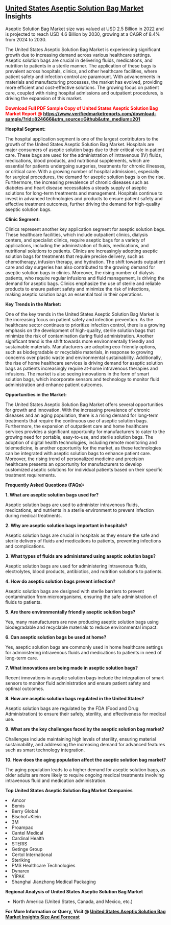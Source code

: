 <h2><a href="https://www.verifiedmarketreports.com/download-sample/?rid=824666&amp;utm_source=Github&amp;utm_medium=201" target="_blank">United States Aseptic Solution Bag Market</a> Insights</h2><p>Aseptic Solution Bag Market size was valued at USD 2.5 Billion in 2022 and is projected to reach USD 4.6 Billion by 2030, growing at a CAGR of 8.4% from 2024 to 2030.</p><p><p>The United States Aseptic Solution Bag Market is experiencing significant growth due to increasing demand across various healthcare settings. Aseptic solution bags are crucial in delivering fluids, medications, and nutrition to patients in a sterile manner. The application of these bags is prevalent across hospitals, clinics, and other healthcare facilities, where patient safety and infection control are paramount. With advancements in materials and manufacturing processes, the market has evolved, providing more efficient and cost-effective solutions. The growing focus on patient care, coupled with rising hospital admissions and outpatient procedures, is driving the expansion of this market. <b><p><span class=""><span style="color: #ff0000;"><strong>Download Full PDF Sample Copy of United States Aseptic Solution Bag Market Report</strong> @ </span><a href="https://www.verifiedmarketreports.com/download-sample/?rid=824666&amp;utm_source=Github&amp;utm_medium=201" target="_blank">https://www.verifiedmarketreports.com/download-sample/?rid=824666&amp;utm_source=Github&amp;utm_medium=201</a></span></p></b></p><p><b>Hospital Segment:</b></p><p>The hospital application segment is one of the largest contributors to the growth of the United States Aseptic Solution Bag Market. Hospitals are major consumers of aseptic solution bags due to their critical role in patient care. These bags are used for the administration of intravenous (IV) fluids, medications, blood products, and nutritional supplements, which are essential for patients undergoing surgeries, treatments for chronic illnesses, or critical care. With a growing number of hospital admissions, especially for surgical procedures, the demand for aseptic solution bags is on the rise. Furthermore, the increasing prevalence of chronic diseases such as diabetes and heart disease necessitates a steady supply of aseptic solutions for long-term treatments and management. Hospitals continue to invest in advanced technologies and products to ensure patient safety and effective treatment outcomes, further driving the demand for high-quality aseptic solution bags.</p><p><b>Clinic Segment:</b></p><p>Clinics represent another key application segment for aseptic solution bags. These healthcare facilities, which include outpatient clinics, dialysis centers, and specialist clinics, require aseptic bags for a variety of applications, including the administration of fluids, medications, and nutritional solutions to patients. Clinics are increasingly adopting aseptic solution bags for treatments that require precise delivery, such as chemotherapy, infusion therapy, and hydration. The shift towards outpatient care and day surgeries has also contributed to the growing demand for aseptic solution bags in clinics. Moreover, the rising number of dialysis patients, who require regular infusions and fluid management, is driving the demand for aseptic bags. Clinics emphasize the use of sterile and reliable products to ensure patient safety and minimize the risk of infections, making aseptic solution bags an essential tool in their operations.</p><p><b>Key Trends in the Market:</b></p><p>One of the key trends in the United States Aseptic Solution Bag Market is the increasing focus on patient safety and infection prevention. As the healthcare sector continues to prioritize infection control, there is a growing emphasis on the development of high-quality, sterile solution bags that minimize the risk of contamination during fluid administration. Another significant trend is the shift towards more environmentally friendly and sustainable materials. Manufacturers are adopting eco-friendly options, such as biodegradable or recyclable materials, in response to growing concerns over plastic waste and environmental sustainability. Additionally, the rise of home healthcare services is driving demand for aseptic solution bags as patients increasingly require at-home intravenous therapies and infusions. The market is also seeing innovations in the form of smart solution bags, which incorporate sensors and technology to monitor fluid administration and enhance patient outcomes.</p><p><b>Opportunities in the Market:</b></p><p>The United States Aseptic Solution Bag Market offers several opportunities for growth and innovation. With the increasing prevalence of chronic diseases and an aging population, there is a rising demand for long-term treatments that require the continuous use of aseptic solution bags. Furthermore, the expansion of outpatient care and home healthcare services provides a significant opportunity for manufacturers to cater to the growing need for portable, easy-to-use, and sterile solution bags. The adoption of digital health technologies, including remote monitoring and telemedicine, is another opportunity for the market, as these technologies can be integrated with aseptic solution bags to enhance patient care. Moreover, the rising trend of personalized medicine and precision healthcare presents an opportunity for manufacturers to develop customized aseptic solutions for individual patients based on their specific treatment requirements.</p><p><b>Frequently Asked Questions (FAQs):</b></p><p><b>1. What are aseptic solution bags used for?</b></p><p>Aseptic solution bags are used to administer intravenous fluids, medications, and nutrients in a sterile environment to prevent infection during medical treatments.</p><p><b>2. Why are aseptic solution bags important in hospitals?</b></p><p>Aseptic solution bags are crucial in hospitals as they ensure the safe and sterile delivery of fluids and medications to patients, preventing infections and complications.</p><p><b>3. What types of fluids are administered using aseptic solution bags?</b></p><p>Aseptic solution bags are used for administering intravenous fluids, electrolytes, blood products, antibiotics, and nutrition solutions to patients.</p><p><b>4. How do aseptic solution bags prevent infection?</b></p><p>Aseptic solution bags are designed with sterile barriers to prevent contamination from microorganisms, ensuring the safe administration of fluids to patients.</p><p><b>5. Are there environmentally friendly aseptic solution bags?</b></p><p>Yes, many manufacturers are now producing aseptic solution bags using biodegradable and recyclable materials to reduce environmental impact.</p><p><b>6. Can aseptic solution bags be used at home?</b></p><p>Yes, aseptic solution bags are commonly used in home healthcare settings for administering intravenous fluids and medications to patients in need of long-term care.</p><p><b>7. What innovations are being made in aseptic solution bags?</b></p><p>Recent innovations in aseptic solution bags include the integration of smart sensors to monitor fluid administration and ensure patient safety and optimal outcomes.</p><p><b>8. How are aseptic solution bags regulated in the United States?</b></p><p>Aseptic solution bags are regulated by the FDA (Food and Drug Administration) to ensure their safety, sterility, and effectiveness for medical use.</p><p><b>9. What are the key challenges faced by the aseptic solution bag market?</b></p><p>Challenges include maintaining high levels of sterility, ensuring material sustainability, and addressing the increasing demand for advanced features such as smart technology integration.</p><p><b>10. How does the aging population affect the aseptic solution bag market?</b></p><p>The aging population leads to a higher demand for aseptic solution bags, as older adults are more likely to require ongoing medical treatments involving intravenous fluid and medication administration.</p></p><p><strong>Top United States Aseptic Solution Bag Market Companies</strong></p><div data-test-id=""><p><li>Amcor</li><li> Bemis</li><li> Berry Global</li><li> Bischof+Klein</li><li> 3M</li><li> Proampac</li><li> Cantel Medical</li><li> Cardinal Health</li><li> STERIS</li><li> Getinge Group</li><li> Certol International</li><li> Steriking</li><li> PMS Healthcare Technologies</li><li> Dynarex</li><li> YIPAK</li><li> Shanghai Jianzhong Medical Packaging</li></p><div><strong>Regional Analysis of&nbsp;United States Aseptic Solution Bag Market</strong></div><ul><li dir="ltr"><p dir="ltr">North America&nbsp;(United States, Canada, and Mexico, etc.)</p></li></ul><p><strong>For More Information or Query, Visit @&nbsp;</strong><strong><a href="https://www.verifiedmarketreports.com/product/aseptic-solution-bag-market/?utm_source=Github&amp;utm_medium=201" target="_blank">United States Aseptic Solution Bag Market Insights Size And Forecast</a></strong></p></div>
